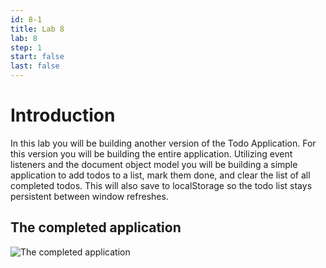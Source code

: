 ```yaml
---
id: 8-1
title: Lab 8
lab: 8
step: 1
start: false
last: false
---
```


# Introduction

In this lab you will be building another version of the Todo Application. For this version you will be building the entire application. Utilizing event listeners and the document object model you will be building a simple application to add todos to a list, mark them done, and clear the list of all completed todos. This will also save to localStorage so the todo list stays persistent between window refreshes.

## The completed application
![The completed application](/lab8/SampleAppFinished.png)

